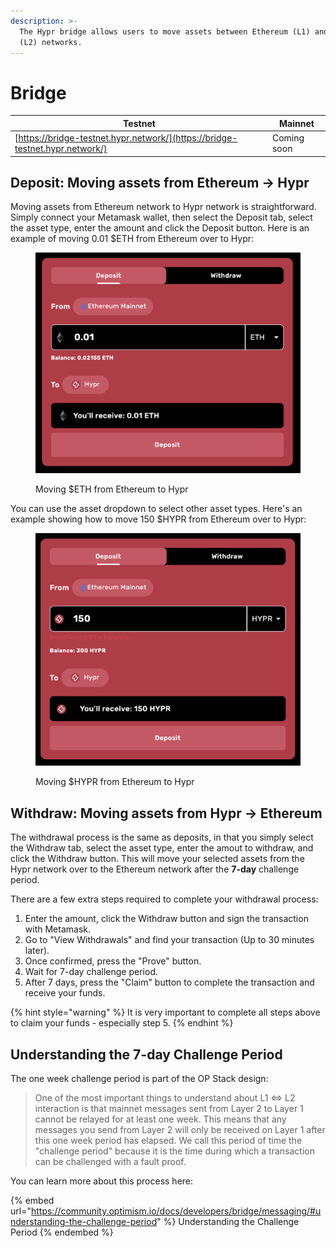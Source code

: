 ```yaml
---
description: >-
  The Hypr bridge allows users to move assets between Ethereum (L1) and Hypr
  (L2) networks.
---
```


# Bridge

| Testnet                                                                      | Mainnet     |
| ---------------------------------------------------------------------------- | ----------- |
| [https://bridge-testnet.hypr.network/](https://bridge-testnet.hypr.network/) | Coming soon |

## Deposit: Moving assets from Ethereum -> Hypr

Moving assets from Ethereum network to Hypr network is straightforward. Simply connect your Metamask wallet, then select the Deposit tab, select the asset type, enter the amount and click the Deposit button. Here is an example of moving 0.01 $ETH from Ethereum over to Hypr:

<figure><img src="../.gitbook/assets/image (5).png" alt=""><figcaption><p>Moving $ETH from Ethereum to Hypr</p></figcaption></figure>

You can use the asset dropdown to select other asset types. Here's an example showing how to move 150 $HYPR from Ethereum over to Hypr:

<figure><img src="../.gitbook/assets/image (6).png" alt=""><figcaption><p>Moving $HYPR from Ethereum to Hypr</p></figcaption></figure>

## Withdraw: Moving assets from Hypr -> Ethereum

The withdrawal process is the same as deposits, in that you simply select the Withdraw tab, select the asset type, enter the amout to withdraw, and click the Withdraw button. This will move your selected assets from the Hypr network over to the Ethereum network after the **7-day** challenge period.

There are a few extra steps required to complete your withdrawal process:

1. Enter the amount, click the Withdraw button and sign the transaction with Metamask.
2. Go to "View Withdrawals" and find your transaction (Up to 30 minutes later).
3. Once confirmed, press the "Prove" button.
4. Wait for 7-day challenge period.
5. After 7 days, press the "Claim" button to complete the transaction and receive your funds.

{% hint style="warning" %}
It is very important to complete all steps above to claim your funds - especially step 5.
{% endhint %}

## Understanding the 7-day Challenge Period

The one week challenge period is part of the OP Stack design:

> One of the most important things to understand about L1 ⇔ L2 interaction is that mainnet messages sent from Layer 2 to Layer 1 cannot be relayed for at least one week. This means that any messages you send from Layer 2 will only be received on Layer 1 after this one week period has elapsed. We call this period of time the "challenge period" because it is the time during which a transaction can be challenged with a fault proof.

You can learn more about this process here:

{% embed url="https://community.optimism.io/docs/developers/bridge/messaging/#understanding-the-challenge-period" %}
Understanding the Challenge Period
{% endembed %}
